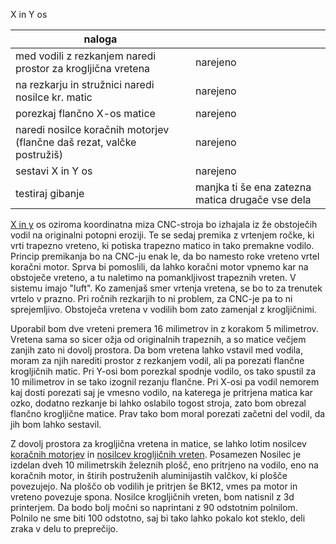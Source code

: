 X in Y os



| naloga                                                                 |                                                  |
|------------------------------------------------------------------------|--------------------------------------------------|          
| med vodili z rezkanjem naredi prostor za krogljična vretena            | narejeno                                         |   
| na rezkarju in stružnici naredi nosilce kr. matic                      | narejeno                                         |        
| porezkaj flančno X-os matice                                           | narejeno                                         | 
| naredi nosilce koračnih motorjev (flančne daš rezat, valčke postružiš) | narejeno                                         |    
| sestavi X in Y os                                                      | narejeno                                         |        
| testiraj gibanje                                                       | manjka ti še ena zatezna matica drugače vse dela |





[X in y](https://github.com/dolnleon/CNC-Projekt/blob/main/X%2C%20Y-os/KoordinatnaMiza.pdf) os oziroma koordinatna miza CNC-stroja bo izhajala iz že obstoječih vodil na originalni potopni eroziji. Te se sedaj premika z vrtenjem ročke, ki vrti trapezno vreteno, ki potiska trapezno matico in tako premakne vodilo. Princip premikanja bo na CNC-ju enak le, da bo namesto roke vreteno vrtel koračni motor. Sprva bi pomoslili, da lahko koračni motor vpnemo kar na obstoječe vreteno, a tu naletimo na pomankljivost trapeznih vreten. V sistemu imajo "luft". Ko zamenjaš smer vrtenja vretena, se bo to za trenutek vrtelo v prazno. Pri ročnih rezkarjih to ni problem, za CNC-je pa to ni sprejemljivo. Obstoječa vretena v vodilih bom zato zamenjal z krogljičnimi. 

Uporabil bom dve vreteni premera 16 milimetrov in z korakom 5 milimetrov. Vretena sama so sicer ožja od originalnih trapeznih, a so matice večjem zanjih zato ni dovolj prostora. Da bom vretena lahko vstavil med vodila, moram za njih narediti prostor z rezkanjem vodil, ali pa porezati flančne krogljičnih matic. Pri Y-osi bom porezkal spodnje vodilo, os tako spustil za 10 milimetrov in se tako izognil rezanju flančne. Pri X-osi pa vodil nemorem kaj dosti porezati saj je vmesno vodilo, na katerega je pritrjena matica kar ozko, dodatno rezkanje bi lahko oslabilo togost stroja, zato bom obrezal flančno krogljične matice. Prav tako bom moral porezati začetni del vodil, da jih bom lahko sestavil.

Z dovolj prostora za krogljična vretena in matice, se lahko lotim nosilcev [koračnih motorjev](https://github.com/dolnleon/CNC-Projekt/blob/main/X%2C%20Y-os/NosilciKoracniMotorjev.pdf) in [nosilcev krogljičnih vreten](https://github.com/dolnleon/CNC-Projekt/blob/main/X%2C%20Y-os/NosilciKrogljicnihVreten.pdf). Posamezen Nosilec je izdelan dveh 10 milimetrskih železnih plošč, eno pritrjeno na vodilo, eno na koračnih motor, in štirih postruženih aluminijastih valčkov, ki plošče povezujejo. Na ploščo ob vodilih je pritrjen še BK12, vmes pa motor in vreteno povezuje spona. Nosilce krogljičnih vreten, bom natisnil z 3d printerjem. Da bodo bolj močni so naprintani z 90 odstotnim polnilom. Polnilo ne sme biti 100 odstotno, saj bi tako lahko pokalo kot steklo, deli zraka v delu to preprečijo.

